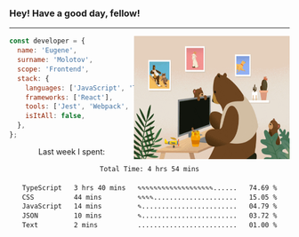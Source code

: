 ### Hey! Have a good day, fellow!
---
<img align='right' alt='GIF' vertical-align='center' src='./src/giphy.gif' width='280px' height='222px'/>

```javascript
const developer = {
  name: 'Eugene',
  surname: 'Molotov',
  scope: 'Frontend',
  stack: {
    languages: ['JavaScript', 'TypeScript'],
    frameworks: ['React'],
    tools: ['Jest', 'Webpack', 'Sass'],
    isItAll: false,
  },
};
```
<p align="center">
  Last week I spent:
</p>
<div align="center">
<!--START_SECTION:waka-->

```txt
Total Time: 4 hrs 54 mins

TypeScript   3 hrs 40 mins   ✎✎✎✎✎✎✎✎✎✎✎✎✎✎✎✎✎✎✎......   74.69 %
CSS          44 mins         ✎✎✎✎.....................   15.05 %
JavaScript   14 mins         ✎........................   04.79 %
JSON         10 mins         ✎........................   03.72 %
Text         2 mins          .........................   01.00 %
```

<!--END_SECTION:waka-->


